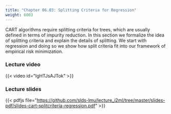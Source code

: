 ```yaml
---
title: "Chapter 06.03: Splitting Criteria for Regression"
weight: 6003
---
```

CART algorithms require splitting criteria for trees, which are usually defined in terms of impurity reduction. In this section we formalize the idea of splitting criteria and explain the details of splitting. We start with regression and doing so we show how split criteria fit into our framework of empirical risk minimization.

<!--more-->

### Lecture video

{{< video id="IgHTJsAJTok" >}}

### Lecture slides

{{< pdfjs file="https://github.com/slds-lmu/lecture_i2ml/tree/master/slides-pdf/slides-cart-splitcriteria-regression.pdf" >}}
